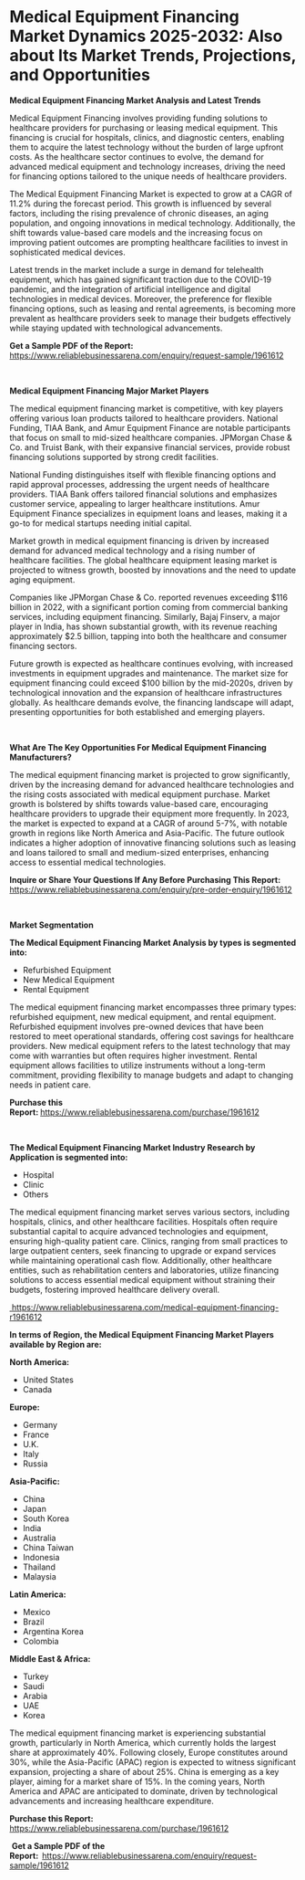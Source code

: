 <p><h1>Medical Equipment Financing Market Dynamics 2025-2032: Also about Its Market Trends, Projections, and Opportunities</h1></p><p><strong>Medical Equipment Financing Market Analysis and Latest Trends</strong></p>
<p><p>Medical Equipment Financing involves providing funding solutions to healthcare providers for purchasing or leasing medical equipment. This financing is crucial for hospitals, clinics, and diagnostic centers, enabling them to acquire the latest technology without the burden of large upfront costs. As the healthcare sector continues to evolve, the demand for advanced medical equipment and technology increases, driving the need for financing options tailored to the unique needs of healthcare providers.</p><p>The Medical Equipment Financing Market is expected to grow at a CAGR of 11.2% during the forecast period. This growth is influenced by several factors, including the rising prevalence of chronic diseases, an aging population, and ongoing innovations in medical technology. Additionally, the shift towards value-based care models and the increasing focus on improving patient outcomes are prompting healthcare facilities to invest in sophisticated medical devices.</p><p>Latest trends in the market include a surge in demand for telehealth equipment, which has gained significant traction due to the COVID-19 pandemic, and the integration of artificial intelligence and digital technologies in medical devices. Moreover, the preference for flexible financing options, such as leasing and rental agreements, is becoming more prevalent as healthcare providers seek to manage their budgets effectively while staying updated with technological advancements.</p></p>
<p><strong>Get a Sample PDF of the Report:&nbsp;</strong> <a href="https://www.reliablebusinessarena.com/enquiry/request-sample/1961612?utm_campaign=3582&utm_medium=2&utm_source=Github&utm_content=ia&utm_term=19042025&utm_id=medical-equipment-financing">https://www.reliablebusinessarena.com/enquiry/request-sample/1961612</a></p>
<p>&nbsp;</p>
<p><strong>Medical Equipment Financing Major Market Players</strong></p>
<p><p>The medical equipment financing market is competitive, with key players offering various loan products tailored to healthcare providers. National Funding, TIAA Bank, and Amur Equipment Finance are notable participants that focus on small to mid-sized healthcare companies. JPMorgan Chase & Co. and Truist Bank, with their expansive financial services, provide robust financing solutions supported by strong credit facilities.</p><p>National Funding distinguishes itself with flexible financing options and rapid approval processes, addressing the urgent needs of healthcare providers. TIAA Bank offers tailored financial solutions and emphasizes customer service, appealing to larger healthcare institutions. Amur Equipment Finance specializes in equipment loans and leases, making it a go-to for medical startups needing initial capital.</p><p>Market growth in medical equipment financing is driven by increased demand for advanced medical technology and a rising number of healthcare facilities. The global healthcare equipment leasing market is projected to witness growth, boosted by innovations and the need to update aging equipment.</p><p>Companies like JPMorgan Chase & Co. reported revenues exceeding $116 billion in 2022, with a significant portion coming from commercial banking services, including equipment financing. Similarly, Bajaj Finserv, a major player in India, has shown substantial growth, with its revenue reaching approximately $2.5 billion, tapping into both the healthcare and consumer financing sectors.</p><p>Future growth is expected as healthcare continues evolving, with increased investments in equipment upgrades and maintenance. The market size for equipment financing could exceed $100 billion by the mid-2020s, driven by technological innovation and the expansion of healthcare infrastructures globally. As healthcare demands evolve, the financing landscape will adapt, presenting opportunities for both established and emerging players.</p></p>
<p>&nbsp;</p>
<p><strong>What Are The Key Opportunities For Medical Equipment Financing Manufacturers?</strong></p>
<p><p>The medical equipment financing market is projected to grow significantly, driven by the increasing demand for advanced healthcare technologies and the rising costs associated with medical equipment purchase. Market growth is bolstered by shifts towards value-based care, encouraging healthcare providers to upgrade their equipment more frequently. In 2023, the market is expected to expand at a CAGR of around 5-7%, with notable growth in regions like North America and Asia-Pacific. The future outlook indicates a higher adoption of innovative financing solutions such as leasing and loans tailored to small and medium-sized enterprises, enhancing access to essential medical technologies.</p></p>
<p><strong>Inquire or Share Your Questions If Any Before Purchasing This Report:</strong> <a href="https://www.reliablebusinessarena.com/enquiry/pre-order-enquiry/1961612?utm_campaign=3582&utm_medium=2&utm_source=Github&utm_content=ia&utm_term=19042025&utm_id=medical-equipment-financing">https://www.reliablebusinessarena.com/enquiry/pre-order-enquiry/1961612</a></p>
<p>&nbsp;</p>
<p><strong>Market Segmentation</strong></p>
<p><strong>The Medical Equipment Financing Market Analysis by types is segmented into:</strong></p>
<p><ul><li>Refurbished Equipment</li><li>New Medical Equipment</li><li>Rental Equipment</li></ul></p>
<p><p>The medical equipment financing market encompasses three primary types: refurbished equipment, new medical equipment, and rental equipment. Refurbished equipment involves pre-owned devices that have been restored to meet operational standards, offering cost savings for healthcare providers. New medical equipment refers to the latest technology that may come with warranties but often requires higher investment. Rental equipment allows facilities to utilize instruments without a long-term commitment, providing flexibility to manage budgets and adapt to changing needs in patient care.</p></p>
<p><strong>Purchase this Report:&nbsp;</strong><a href="https://www.reliablebusinessarena.com/purchase/1961612?utm_campaign=3582&utm_medium=2&utm_source=Github&utm_content=ia&utm_term=19042025&utm_id=medical-equipment-financing">https://www.reliablebusinessarena.com/purchase/1961612</a></p>
<p>&nbsp;</p>
<p><strong>The Medical Equipment Financing Market Industry Research by Application is segmented into:</strong></p>
<p><ul><li>Hospital</li><li>Clinic</li><li>Others</li></ul></p>
<p><p>The medical equipment financing market serves various sectors, including hospitals, clinics, and other healthcare facilities. Hospitals often require substantial capital to acquire advanced technologies and equipment, ensuring high-quality patient care. Clinics, ranging from small practices to large outpatient centers, seek financing to upgrade or expand services while maintaining operational cash flow. Additionally, other healthcare entities, such as rehabilitation centers and laboratories, utilize financing solutions to access essential medical equipment without straining their budgets, fostering improved healthcare delivery overall.</p></p>
<p><a href="https://www.reliablebusinessarena.com/medical-equipment-financing-r1961612?utm_campaign=3582&utm_medium=2&utm_source=Github&utm_content=ia&utm_term=19042025&utm_id=medical-equipment-financing">&nbsp;https://www.reliablebusinessarena.com/medical-equipment-financing-r1961612</a></p>
<p><strong>In terms of Region, the Medical Equipment Financing Market Players available by Region are:</strong></p>
<p>
    <p> <strong> North America: </strong>
        <ul>
            <li>United States</li>
            <li>Canada</li>
        </ul>
        </p> 
    <p> <strong> Europe: </strong>
        <ul>
            <li>Germany</li>
            <li>France</li>
            <li>U.K.</li>
            <li>Italy</li>
            <li>Russia</li>
        </ul>
        </p> 
    <p> <strong> Asia-Pacific: </strong>
        <ul>
            <li>China</li>
            <li>Japan</li>
            <li>South Korea</li>
            <li>India</li>
            <li>Australia</li>
            <li>China Taiwan</li>
            <li>Indonesia</li>
            <li>Thailand</li>
            <li>Malaysia</li>
        </ul>
        </p> 
    <p> <strong> Latin America: </strong>
        <ul>
            <li>Mexico</li>
            <li>Brazil</li>
            <li>Argentina Korea</li>
            <li>Colombia</li>
        </ul>
        </p> 
    <p> <strong> Middle East & Africa: </strong>
        <ul>
            <li>Turkey</li>
            <li>Saudi</li>
            <li>Arabia</li>
            <li>UAE</li>
            <li>Korea</li>
        </ul>
    </p>
    </p>
<p><p>The medical equipment financing market is experiencing substantial growth, particularly in North America, which currently holds the largest share at approximately 40%. Following closely, Europe constitutes around 30%, while the Asia-Pacific (APAC) region is expected to witness significant expansion, projecting a share of about 25%. China is emerging as a key player, aiming for a market share of 15%. In the coming years, North America and APAC are anticipated to dominate, driven by technological advancements and increasing healthcare expenditure.</p></p>
<p><strong>Purchase this Report: </strong><a href="https://www.reliablebusinessarena.com/purchase/1961612?utm_campaign=3582&utm_medium=2&utm_source=Github&utm_content=ia&utm_term=19042025&utm_id=medical-equipment-financing">https://www.reliablebusinessarena.com/purchase/1961612</a></p>
<p>&nbsp;<strong>Get a Sample PDF of the Report:&nbsp;&nbsp;</strong><a href="https://www.reliablebusinessarena.com/enquiry/request-sample/1961612?utm_campaign=3582&utm_medium=2&utm_source=Github&utm_content=ia&utm_term=19042025&utm_id=medical-equipment-financing">https://www.reliablebusinessarena.com/enquiry/request-sample/1961612</a></p>
<p><strong></strong></p>
<p><p></p><p></p><p></p></p>
